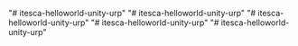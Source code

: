 "# itesca-helloworld-unity-urp" 
"# itesca-helloworld-unity-urp" 
"# itesca-helloworld-unity-urp" 
"# itesca-helloworld-unity-urp" 
"# itesca-helloworld-unity-urp" 
